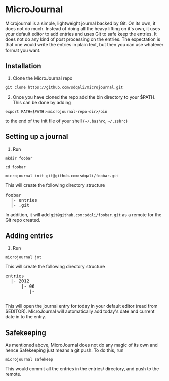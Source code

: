 MicroJournal
============

Microjournal is a simple, lightweight journal backed by Git. On its own,
it does not do much. Instead of doing all the heavy lifting on it's own,
it uses your default editor to add entries and uses Git to safe keep the
entries. It does not do any kind of post processing on the entries. The
expectation is that one would write the entries in plain text, but then
you can use whatever format you want.

Installation
------------

1. Clone the MicroJournal repo

```shell
git clone https://github.com/sdqali/microjournal.git
```

2. Once you have cloned the repo add the bin directory to your
$PATH. This can be done by adding

```shell
export PATH=$PATH:<microjournal-repo-dir>/bin
```
to the end of the init file of your shell (`~/.bashrc`, `~/.zshrc`)

Setting up a journal
-------------------

1. Run

```shell
mkdir foobar
```

```shell
cd foobar
```

```shell
microjournal init git@github.com:sdqali/foobar.git
```
This will create the following directory structure

<pre>
foobar
  |- entries
  |- .git
</pre>

In addition, it will add `git@github.com:sdqli/foobar.git` as a remote for the Git
repo created.

Adding entries
--------------

1. Run

```shell
microjournal jot
```
This will create the following directory structure

<pre>
entries
  |- 2012
      |- 06
         |- <today's date>

</pre>
This will open the journal entry for today in your default editor (read
from $EDITOR). MicroJournal will automatically add today's date and
current date in to the entry.

Safekeeping
-----------

As mentioned above, MicroJournal does not do any magic of its own and
hence Safekeeping just means a git push. To do this, run

```shell
microjournal safekeep
```

This would commit all the entries in the entries/ directory, and push to the remote.
